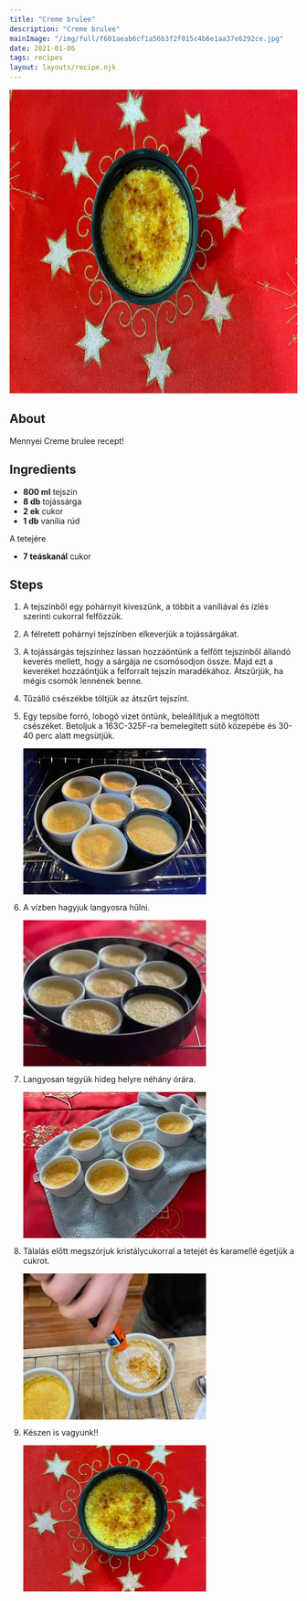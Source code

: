 ```yaml
---
title: "Creme brulee"
description: "Creme brulee"
mainImage: "/img/full/f601aeab6cf1a56b3f2f015c4b6e1aa37e6292ce.jpg"
date: 2021-01-06
tags: recipes
layout: layouts/recipe.njk
---
```

                        
<p align="center"><a href="https://cookpad.com/hu/receptek/14345002-creme-brulee" rel="Recipe source page"><img width="751" height="532" src="/img/full/f601aeab6cf1a56b3f2f015c4b6e1aa37e6292ce.jpg"/></a></p>

## About
Mennyei Creme brulee recept! 

>  

## Ingredients
* **800 ml** tejszín
* **8 db** tojássárga
* **2 ek** cukor
* **1 db** vanília rúd

A tetejére
* **7 teáskanál** cukor

## Steps

1. A tejszínből egy pohárnyit kiveszünk, a többit a vaníliával és ízlés szerinti cukorral felfőzzük.
 
    <div style="clear: both"/>

2. A félretett pohárnyi tejszínben elkeverjük a tojássárgákat.
 
    <div style="clear: both"/>

3. A tojássárgás tejszínhez lassan hozzáöntünk a felfőtt tejszínből állandó keverés mellett, hogy a sárgája ne csomósodjon össze. Majd ezt a keveréket hozzáöntjük a felforralt tejszín maradékához. Átszűrjük, ha mégis csomók lennének benne.
 
    <div style="clear: both"/>

4. Tűzálló csészékbe töltjük az átszűrt tejszínt.
 
    <div style="clear: both"/>

5. Egy tepsibe forró, lobogó vizet öntünk, beleállítjuk a megtöltött csészéket. Betoljuk a 163C-325F-ra bemelegített sütő közepébe és 30-40 perc alatt megsütjük.
 
    <p><img width="320" height="256" align="left" src="/img/full/d28ca0b9393f084bc505c17e42008001ffef655a.jpg"/></p><div style="clear: both"/>

6. A vízben hagyjuk langyosra hűlni.
 
    <p><img width="320" height="256" align="left" src="/img/full/0329fc7083a795d7dbac01039acf28430c288826.jpg"/></p><div style="clear: both"/>

7. Langyosan tegyük hideg helyre néhány órára.
 
    <p><img width="320" height="256" align="left" src="/img/full/66985078282bf9f032448bf005b63db442272992.jpg"/></p><div style="clear: both"/>

8. Tálalás előtt megszórjuk kristálycukorral a tetejét és karamellé égetjük a cukrot.
 
    <p><img width="320" height="256" align="left" src="/img/full/6e9c742ceaac3b8bb449b4cc167577b7374797d5.jpg"/></p><div style="clear: both"/>

9. Készen is vagyunk!!
 
    <p><img width="320" height="256" align="left" src="/img/full/fbb97b3715e6225b3366d8b9052f38e1cfd29b4f.jpg"/></p><div style="clear: both"/>


